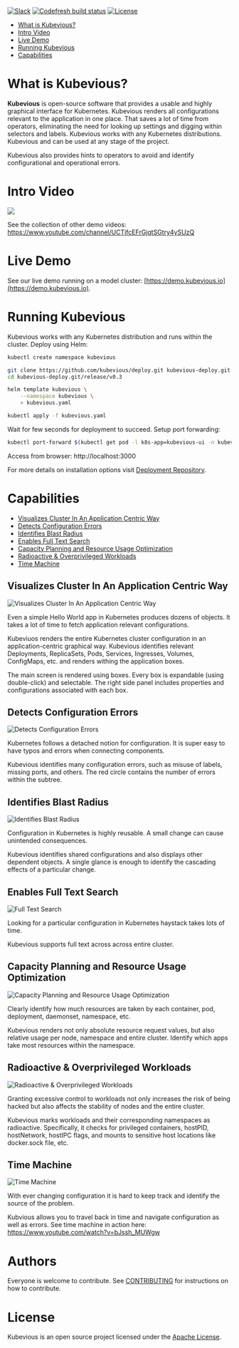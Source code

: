 <!-- [![Gitter](https://badges.gitter.im/kubevious/community.svg)](https://gitter.im/kubevious/community?utm_source=badge&utm_medium=badge&utm_campaign=pr-badge) -->
[![Slack](https://img.shields.io/badge/chat-on%20slack-ff69b4)](https://kubevious.slack.com)
[![Codefresh build status](https://g.codefresh.io/api/badges/pipeline/kubevious/default%2Fkubevious-master?type=cf-1)](https://g.codefresh.io/public/accounts/kubevious/pipelines/5dfac9226e1ebecb0fd3775d)
[![License](https://img.shields.io/badge/License-Apache%202.0-blue.svg)](https://opensource.org/licenses/Apache-2.0)

* [What is Kubevious?](#what-is-kubevious)
* [Intro Video](#intro-video)
* [Live Demo](#live-demo)
* [Running Kubevious](#running-kubevious)
* [Capabilities](#capabilities)

# What is Kubevious?
**Kubevious** is open-source software that provides a usable and highly graphical interface for Kubernetes. Kubevious renders all configurations relevant to the application in one place. That saves a lot of time from operators, eliminating the need for looking up settings and digging within selectors and labels. Kubevious works with any Kubernetes distributions. Kubevious and can be used at any stage of the project.

Kubevious also provides hints to operators to avoid and identify configurational and operational errors.

# Intro Video
<!-- ![Kubevious Intro Video](https://github.com/kubevious/media/raw/master/videos/intro.gif) -->
<a href="https://youtu.be/YVBjt-9ugTg" target="_blank">
<img src="https://github.com/kubevious/media/raw/master/videos/intro.gif" />
</a>

See the collection of other demo videos: https://www.youtube.com/channel/UCTjfcEFrGjqtSGtry4ySUzQ

# Live Demo
See our live demo running on a model cluster: [https://demo.kubevious.io](https://demo.kubevious.io).

# Running Kubevious
Kubevious works with any Kubernetes distribution and runs within the cluster. Deploy using Helm:

```sh
kubectl create namespace kubevious

git clone https://github.com/kubevious/deploy.git kubevious-deploy.git
cd kubevious-deploy.git/release/v0.3

helm template kubevious \
    --namespace kubevious \
    > kubevious.yaml

kubectl apply -f kubevious.yaml
```

Wait for few seconds for deployment to succeed. Setup port forwarding:

```sh
kubectl port-forward $(kubectl get pod -l k8s-app=kubevious-ui -n kubevious -o jsonpath="{.items[0].metadata.name}") 3000:3000 -n kubevious
```

Access from browser: http://localhost:3000

For more details on installation options visit [Deployment Repository].

# Capabilities

* [Visualizes Cluster In An Application Centric Way](#visualizes-cluster-in-an-application-centric-way)
* [Detects Configuration Errors](#detects-configuration-errors)
* [Identifies Blast Radius](#identifies-blast-radius)
* [Enables Full Text Search](#enables-full-text-search)
* [Capacity Planning and Resource Usage Optimization](#capacity-planning-and-resource-usage-optimization)
* [Radioactive & Overprivileged Workloads](#radioactive--overprivileged-workloads)
* [Time Machine](#time-machine)


## Visualizes Cluster In An Application Centric Way

![Visualizes Cluster In An Application Centric Way](https://github.com/kubevious/media/raw/master/screens/app-view.png)

Even a simple Hello World app in Kubernetes produces dozens of objects. It takes a lot of time to fetch application relevant configurations.

Kubeviuos renders the entire Kubernetes cluster configuration in an application-centric graphical way. Kubevious identifies relevant Deployments, ReplicaSets, Pods, Services, Ingresses, Volumes, ConfigMaps, etc. and renders withing the application boxes.

The main screen is rendered using boxes. Every box is expandable (using double-click) and selectable. The right side panel includes properties and configurations associated with each box. 


## Detects Configuration Errors

![Detects Configuration Errors](https://github.com/kubevious/media/raw/master/screens/config-errors.png)

Kubernetes follows a detached notion for configuration. It is super easy to have typos and errors when connecting components.

Kubevious identifies many configuration errors, such as misuse of labels, missing ports, and others. The red circle contains the number of errors within the subtree.


## Identifies Blast Radius

![Identifies Blast Radius](https://github.com/kubevious/media/raw/master/screens/shared-configs.png)

Configuration in Kubernetes is highly reusable. A small change can cause unintended consequences. 

Kubevious identifies shared configurations and also displays other dependent objects. A single glance is enough to identify the cascading effects of a particular change.


## Enables Full Text Search

![Full Text Search](https://github.com/kubevious/media/raw/master/screens/full-text-search.png)

Looking for a particular configuration in Kubernetes haystack takes lots of time. 

Kubevious supports full text across across entire cluster.

## Capacity Planning and Resource Usage Optimization
![Capacity Planning and Resource Usage Optimization](https://github.com/kubevious/media/raw/master/screens/capacity-planning.png)

Clearly identify how much resources are taken by each container, pod, deployment, daemonset, namespace, etc. 

Kubevious renders not only absolute resource request values, but also relative usage per node, namespace and entire cluster. Identify which apps take most resources within the namespace.

## Radioactive & Overprivileged Workloads
![Radioactive & Overprivileged Workloads](https://github.com/kubevious/media/raw/master/screens/radioactive-1.png)

Granting excessive control to workloads not only increases the risk of being hacked but also affects the stability of nodes and the entire cluster.

Kubevious marks workloads and their corresponding namespaces as radioactive. Specifically, it checks for privileged containers, hostPID, hostNetwork, hostIPC flags, and mounts to sensitive host locations like docker.sock file, etc.  

## Time Machine
![Time Machine](https://github.com/kubevious/media/raw/master/screens/time-machine-1.png)

With ever changing configuration it is hard to keep track and identify the source of the problem. 

Kubvious allows you to travel back in time and navigate configuration as well as errors. See time machine in action here: https://www.youtube.com/watch?v=bJssh_MUWgw

# Authors
Everyone is welcome to contribute. See [CONTRIBUTING] for instructions on how to contribute.

# License
Kubevious is an open source project licensed under the [Apache License]. 

[Deployment Repository]: https://github.com/kubevious/deploy
[Apache License]: https://www.apache.org/licenses/LICENSE-2.0
[CONTRIBUTING]: CONTRIBUTING.md
